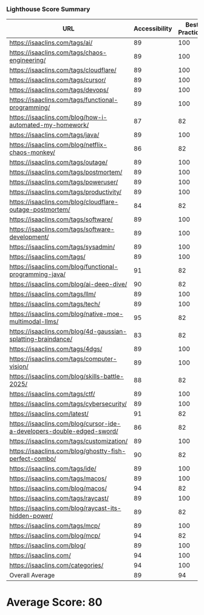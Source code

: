 ### Lighthouse Score Summary
| URL | Accessibility | Best Practices | Performance | SEO |
|-----|---------------|----------------|-------------|-----|
| https://isaaclins.com/tags/ai/ | 89 | 100 | 46 | 90 |
| https://isaaclins.com/tags/chaos-engineering/ | 89 | 100 | 47 | 90 |
| https://isaaclins.com/tags/cloudflare/ | 89 | 100 | 48 | 90 |
| https://isaaclins.com/tags/cursor/ | 89 | 100 | 47 | 90 |
| https://isaaclins.com/tags/devops/ | 89 | 100 | 47 | 90 |
| https://isaaclins.com/tags/functional-programming/ | 89 | 100 | 46 | 90 |
| https://isaaclins.com/blog/how-i-automated-my-homework/ | 87 | 82 | 41 | 100 |
| https://isaaclins.com/tags/java/ | 89 | 100 | 47 | 90 |
| https://isaaclins.com/blog/netflix-chaos-monkey/ | 86 | 82 | 40 | 100 |
| https://isaaclins.com/tags/outage/ | 89 | 100 | 48 | 90 |
| https://isaaclins.com/tags/postmortem/ | 89 | 100 | 47 | 90 |
| https://isaaclins.com/tags/poweruser/ | 89 | 100 | 48 | 90 |
| https://isaaclins.com/tags/productivity/ | 89 | 100 | 48 | 90 |
| https://isaaclins.com/blog/cloudflare-outage-postmortem/ | 84 | 82 | 41 | 100 |
| https://isaaclins.com/tags/software/ | 89 | 100 | 48 | 90 |
| https://isaaclins.com/tags/software-development/ | 89 | 100 | 48 | 90 |
| https://isaaclins.com/tags/sysadmin/ | 89 | 100 | 48 | 90 |
| https://isaaclins.com/tags/ | 89 | 100 | 48 | 90 |
| https://isaaclins.com/blog/functional-programming-java/ | 91 | 82 | 43 | 100 |
| https://isaaclins.com/blog/ai-deep-dive/ | 90 | 82 | 35 | 100 |
| https://isaaclins.com/tags/llm/ | 89 | 100 | 48 | 90 |
| https://isaaclins.com/tags/tech/ | 89 | 100 | 47 | 90 |
| https://isaaclins.com/blog/native-moe-multimodal-llms/ | 95 | 82 | 41 | 100 |
| https://isaaclins.com/blog/4d-gaussian-splatting-braindance/ | 83 | 82 | 45 | 100 |
| https://isaaclins.com/tags/4dgs/ | 89 | 100 | 47 | 90 |
| https://isaaclins.com/tags/computer-vision/ | 89 | 100 | 48 | 90 |
| https://isaaclins.com/blog/skills-battle-2025/ | 88 | 82 | 46 | 100 |
| https://isaaclins.com/tags/ctf/ | 89 | 100 | 48 | 90 |
| https://isaaclins.com/tags/cybersecurity/ | 89 | 100 | 48 | 90 |
| https://isaaclins.com/latest/ | 91 | 82 | 43 | 100 |
| https://isaaclins.com/blog/cursor-ide-a-developers-double-edged-sword/ | 86 | 82 | 48 | 100 |
| https://isaaclins.com/tags/customization/ | 89 | 100 | 48 | 90 |
| https://isaaclins.com/blog/ghostty-fish-perfect-combo/ | 90 | 82 | 47 | 100 |
| https://isaaclins.com/tags/ide/ | 89 | 100 | 48 | 90 |
| https://isaaclins.com/tags/macos/ | 89 | 100 | 48 | 90 |
| https://isaaclins.com/blog/macos/ | 94 | 82 | 48 | 100 |
| https://isaaclins.com/tags/raycast/ | 89 | 100 | 48 | 90 |
| https://isaaclins.com/blog/raycast-its-hidden-power/ | 89 | 82 | 47 | 100 |
| https://isaaclins.com/tags/mcp/ | 89 | 100 | 48 | 90 |
| https://isaaclins.com/blog/mcp/ | 94 | 82 | 48 | 100 |
| https://isaaclins.com/blog/ | 89 | 100 | 48 | 90 |
| https://isaaclins.com/ | 94 | 100 | 48 | 80 |
| https://isaaclins.com/categories/ | 94 | 100 | 48 | 90 |
| Overall Average | 89 | 94 | 46 | 93 |

# Average Score: 80
